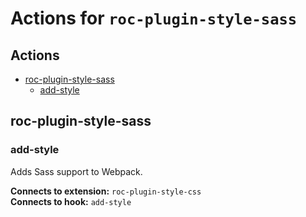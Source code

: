 # Actions for `roc-plugin-style-sass`

## Actions
* [roc-plugin-style-sass](#roc-plugin-style-sass)
  * [add-style](#add-style)

## roc-plugin-style-sass

### add-style

Adds Sass support to Webpack.

__Connects to extension:__ `roc-plugin-style-css`  
__Connects to hook:__ `add-style`  
